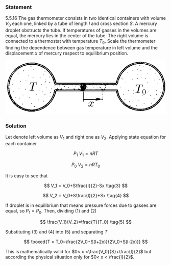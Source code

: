###  Statement

$5.5.16$ The gas thermometer consists in two identical containers with volume $V_0$ each one, linked by a tube of length $l$ and cross section $S$. A mercury droplet obstructs the tube. If temperatures of gasses in the volumes are equal, the mercury lies in the center of the tube. The right volume is connected to a thermostat with temperature $T_0$. Scale the thermometer finding the dependence between gas temperature in left volume and the displacement $x$ of mercury respect to equilibrium position.

![ For problem 5.5.16 |604x204, 42%](../../img/5.5.16/statement.png)

### Solution

Let denote left volume as $V_1$ and right one as $V_2$. Applying state equation for each container

$$
P_1~V_1 = nRT \tag{1}
$$

$$
P_0~V_2 = nRT_0 \tag{2}
$$

It is easy to see that

$$
V_1 = V_0+S\frac{l}{2}-Sx \tag{3}
$$

$$
V_2 = V_0+S\frac{l}{2}+Sx \tag{4}
$$

If droplet is in equilibrium that means pressure forces due to gasses are equal, so $P_1 = P_0$. Then, dividing $(1)$ and $(2)$

$$
\frac{V_1}{V_2}=\frac{T}{T_0} \tag{5}
$$

Substituting $(3)$ and $(4)$ into $(5)$ and separating $T$

$$
\boxed{T = T_0~\frac{2V_0+S(l+2x)}{2V_0+S(l-2x)}}
$$

This is mathematically valid for $0< x <\frac{V_0}{S}+\frac{l}{2}$ but according the physical situation only for $0< x < \frac{l}{2}$.